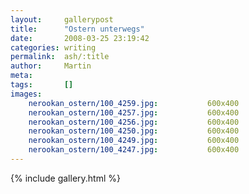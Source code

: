 ```yaml
---
layout:     gallerypost
title:      "Ostern unterwegs"
date:       2008-03-25 23:19:42
categories: writing
permalink:  ash/:title
author:     Martin
meta:
tags:       []
images:
    nerookan_ostern/100_4259.jpg:           600x400
    nerookan_ostern/100_4257.jpg:           600x400
    nerookan_ostern/100_4256.jpg:           600x400
    nerookan_ostern/100_4250.jpg:           600x400
    nerookan_ostern/100_4249.jpg:           600x400
    nerookan_ostern/100_4247.jpg:           600x400
---
```


{% include gallery.html %}
